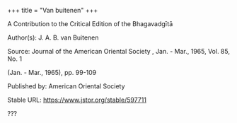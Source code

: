 +++
title = "Van buitenen"
+++

A Contribution to the Critical Edition of the Bhagavadgītā

Author\(s\): J. A. B. van Buitenen

Source: Journal of the American Oriental Society , Jan. - Mar., 1965, Vol. 85, No. 1

\(Jan. - Mar., 1965\), pp. 99-109

Published by: American Oriental Society

Stable URL: https://www.jstor.org/stable/597711


???